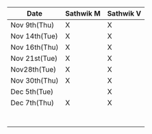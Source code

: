 
| Date | Sathwik M | Sathwik V |
|------|--------|--------|
| Nov 9th(Thu)  |    X  |    X      |
| Nov 14th(Tue) |   X   |   X     |
| Nov 16th(Thu) |   X   |    X      |
| Nov 21st(Tue) |   X   |     X     |
| Nov28th(Tue)  |   X   |    X      |
| Nov 30th(Thu) |   X   |   X       |
| Dec 5th(Tue)  |      |     X     |
| Dec 7th(Thu) |   X   |      X    |
|      |      |          |
|      |      |          |
|      |      |          |
|      |      |          |
|      |      |          |
|      |      |          |
|      |      |          |
